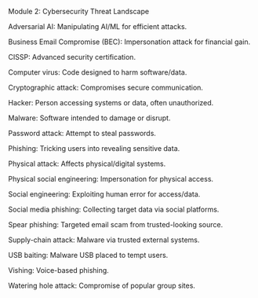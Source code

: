 Module 2: Cybersecurity Threat Landscape

Adversarial AI: Manipulating AI/ML for efficient attacks.

Business Email Compromise (BEC): Impersonation attack for financial gain.

CISSP: Advanced security certification.

Computer virus: Code designed to harm software/data.

Cryptographic attack: Compromises secure communication.

Hacker: Person accessing systems or data, often unauthorized.

Malware: Software intended to damage or disrupt.

Password attack: Attempt to steal passwords.

Phishing: Tricking users into revealing sensitive data.

Physical attack: Affects physical/digital systems.

Physical social engineering: Impersonation for physical access.

Social engineering: Exploiting human error for access/data.

Social media phishing: Collecting target data via social platforms.

Spear phishing: Targeted email scam from trusted-looking source.

Supply-chain attack: Malware via trusted external systems.

USB baiting: Malware USB placed to tempt users.

Vishing: Voice-based phishing.

Watering hole attack: Compromise of popular group sites.
